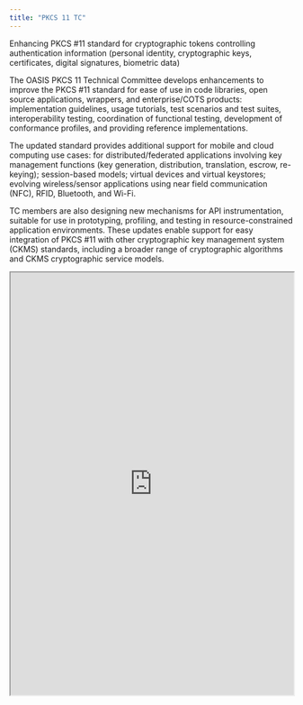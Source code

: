 ```yaml
---
title: "PKCS 11 TC"
---
```


Enhancing PKCS #11 standard for cryptographic tokens controlling authentication information (personal identity, cryptographic keys, certificates, digital signatures, biometric data)

The OASIS PKCS 11 Technical Committee develops enhancements to improve the PKCS #11 standard for ease of use in code libraries, open source applications, wrappers, and enterprise/COTS products: implementation guidelines, usage tutorials, test scenarios and test suites, interoperability testing, coordination of functional testing, development of conformance profiles, and providing reference implementations.

The updated standard provides additional support for mobile and cloud computing use cases: for distributed/federated applications involving key management functions (key generation, distribution, translation, escrow, re-keying); session-based models; virtual devices and virtual keystores; evolving wireless/sensor applications using near field communication (NFC), RFID, Bluetooth, and Wi-Fi.

TC members are also designing new mechanisms for API instrumentation, suitable for use in prototyping, profiling, and testing in resource-constrained application environments. These updates enable support for easy integration of PKCS #11 with other cryptographic key management system (CKMS) standards, including a broader range of cryptographic algorithms and CKMS cryptographic service models.

<iframe height="750" width="100%" src="https://ewelton.github.io/ktest/wiki.html#PKCS%2011%20TC"></iframe>
